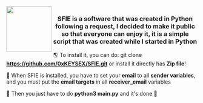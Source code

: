 <img src="https://external-content.duckduckgo.com/iu/?u=https%3A%2F%2Fcommunityblog.fedoraproject.org%2Fwp-content%2Fuploads%2F2015%2F11%2FPython-logo.png&f=1&nofb=1" align="left" height="120" width="" />  
  

### <div align="center">SFIE is a software that was created in Python following a request, I decided to make it public so that everyone can enjoy it, it is a simple script that was created while I started in Python</div>  
  

  
  

🌎 To install it, you can do: git clone **https://github.com/0xKEYSEX/SFIE.git** or install it directly has **Zip file**!  
  

📂 When SFIE is installed, you have to set your **email** to all **sender variables**, and you must put the **email targets** in all **receiver_email** variables  
  

🐍 Then you just have to do **python3 main.py** and it's done 👏  

<br />

